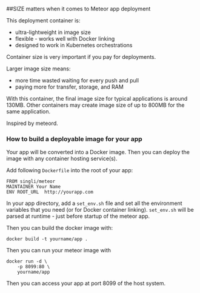 ##SIZE matters when it comes to Meteor app deployment

This deployment container is:

* ultra-lightweight in image size
* flexible - works well with Docker linking
* designed to work in Kubernetes orchestrations

Container size is very important if you pay for deployments.

Larger image size means:

* more time wasted waiting for every push and pull
* paying more for transfer, storage, and RAM

With this container, the final image size for typical applications is around 130MB. Other containers may create image size of up to 800MB for the same application.

Inspired by meteord.

### How to build a deployable image for your app

Your app will be converted into a Docker image. Then you can deploy the image with any container hosting service(s). 

Add following `Dockerfile` into the root of your app:

~~~shell
FROM singli/meteor
MAINTAINER Your Name
ENV ROOT_URL  http://yourapp.com
~~~

In your app directory, add a `set_env.sh` file and set all the environment variables that you need  (or for Docker container linking).   `set_env.sh` will be parsed at runtime - just before startup of the meteor app.

Then you can build the docker image with:

~~~shell
docker build -t yourname/app .
~~~

Then you can run your meteor image with

~~~shell
docker run -d \
    -p 8099:80 \
    yourname/app 
~~~

Then you can access your app at port 8099 of the host system.






 


